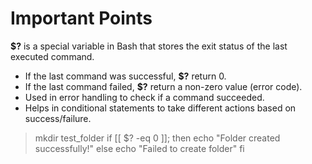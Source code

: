 # Important Points

**$?** is a special variable in Bash that stores the exit status of the last executed command.
- If the last command was successful, **$?** return 0.
- If the last command failed, **$?** return a non-zero value (error code).
- Used in error handling to check if a command succeeded.
- Helps in conditional statements to take different actions based on success/failure.

>mkdir test_folder
>if [[ $? -eq 0 ]]; then
>  echo "Folder created successfully!"
>else 
>  echo "Failed to create folder"
>fi
